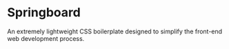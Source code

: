 Springboard
===========

An extremely lightweight CSS boilerplate designed to simplify the front-end web development process.
